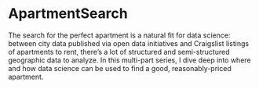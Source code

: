 # ApartmentSearch

The search for the perfect apartment is a natural fit for data science: between city data published via open data initiatives and Craigslist listings of apartments to rent, there’s a lot of structured and semi-structured geographic data to analyze. In this multi-part series, I dive deep into where and how data science can be used to find a good, reasonably-priced apartment.   
